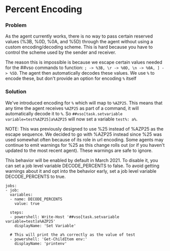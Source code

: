 # Percent Encoding

### Problem

As the agent currently works, there is no way to pass certain reserved values (%3B, %0D, %0A, and %5D) through the agent without using a custom encoding/decoding scheme. This is hard because you have to control the scheme used by the sender and receiver.

The reason this is impossible is because we escape certain values needed for the ##vso commands to function: `; -> %3B, \r -> %0D, \n -> %0A, ] -> %5D`. The agent then automatically decodes these values. We use `%` to encode these, but don't provide an option for encoding `%` itself

### Solution

We've introduced encoding for `%` which will map to `%AZP25`. This means that any time the agent receives `%AZP25` as part of a command, it will automatically decode it to `%`. So `##vso[task.setvariable variable=test%AZP25]a%AZP25` will now set a variable `test%: a%`.

NOTE: This was previously designed to use %25 instead of %AZP25 as the escape sequence. We decided to go with %AZP25 instead since %25 was used somewhat often
because of its role in url encoding. Some agents may continue to emit warnings for %25 as this change rolls out (or if you haven't updated to the most recent agent).
These warnings are safe to ignore.

This behavior will be enabled by default in March 2021. To disable it, you can set a job level variable DECODE_PERCENTS to false. To avoid getting warnings about it and opt into the behavior early, set a job level variable DECODE_PERCENTS to true.

```
jobs:
- job:
  variables:
  - name: DECODE_PERCENTS
    value: true

  steps:
  - powershell: Write-Host '##vso[task.setvariable variable=test]a%AZP25'
    displayName: 'Set Variable'

  # This will print the a% correctly as the value of test
  - powershell: 'Get-ChildItem env:'
    displayName: 'printenv'
```
